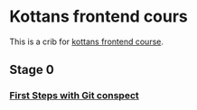 # Kottans frontend cours

This is a crib for [kottans frontend course](https://kottans.org/frontend/). 

## Stage 0

### [First Steps with Git conspect](lessons/st0ls1_Git.md)